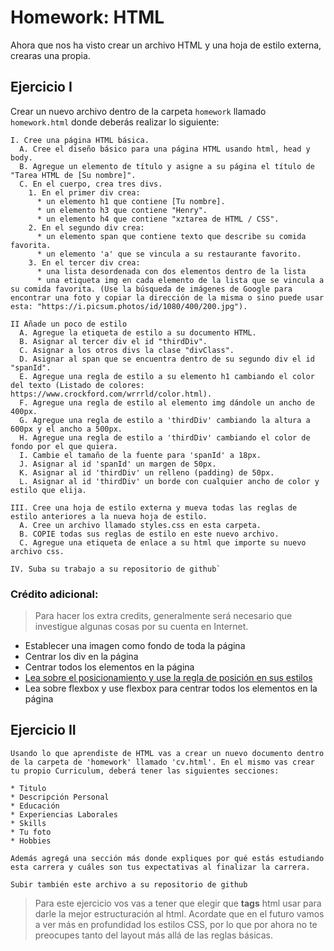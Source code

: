 # Homework: HTML

Ahora que nos ha visto crear un archivo HTML y una hoja de estilo externa, crearas una propia.

## Ejercicio I

Crear un nuevo archivo dentro de la carpeta `homework` llamado `homework.html` donde deberás realizar lo siguiente:
```
I. Cree una página HTML básica.
  A. Cree el diseño básico para una página HTML usando html, head y body.
  B. Agregue un elemento de título y asigne a su página el título de "Tarea HTML de [Su nombre]".
  C. En el cuerpo, crea tres divs.
    1. En el primer div crea:
      * un elemento h1 que contiene [Tu nombre].
      * un elemento h3 que contiene "Henry".
      * un elemento h4 que contiene "xztarea de HTML / CSS".
    2. En el segundo div crea:
      * un elemento span que contiene texto que describe su comida favorita.
      * un elemento 'a' que se vincula a su restaurante favorito.
    3. En el tercer div crea:
      * una lista desordenada con dos elementos dentro de la lista
      * una etiqueta img en cada elemento de la lista que se vincula a su comida favorita. (Use la búsqueda de imágenes de Google para encontrar una foto y copiar la dirección de la misma o sino puede usar esta: "https://i.picsum.photos/id/1080/400/200.jpg").
```

```
II Añade un poco de estilo
  A. Agregue la etiqueta de estilo a su documento HTML.
  B. Asignar al tercer div el id "thirdDiv".
  C. Asignar a los otros divs la clase "divClass".
  D. Asignar al span que se encuentra dentro de su segundo div el id "spanId".
  E. Agregue una regla de estilo a su elemento h1 cambiando el color del texto (Listado de colores: https://www.crockford.com/wrrrld/color.html).
  F. Agregue una regla de estilo al elemento img dándole un ancho de 400px.
  G. Agregue una regla de estilo a 'thirdDiv' cambiando la altura a 600px y el ancho a 500px.
  H. Agregue una regla de estilo a 'thirdDiv' cambiando el color de fondo por el que quiera.
  I. Cambie el tamaño de la fuente para 'spanId' a 18px.
  J. Asignar al id 'spanId' un margen de 50px.
  K. Asignar al id 'thirdDiv' un relleno (padding) de 50px.
  L. Asignar al id 'thirdDiv' un borde con cualquier ancho de color y estilo que elija.
```

```
III. Cree una hoja de estilo externa y mueva todas las reglas de estilo anteriores a la nueva hoja de estilo.
  A. Cree un archivo llamado styles.css en esta carpeta.
  B. COPIE todas sus reglas de estilo en este nuevo archivo.
  C. Agregue una etiqueta de enlace a su html que importe su nuevo archivo css.
```

```
IV. Suba su trabajo a su repositorio de github`
```

### Crédito adicional:
>   Para hacer los extra credits, generalmente será necesario que investigue algunas cosas por su cuenta en Internet.

  * Establecer una imagen como fondo de toda la página
  * Centrar los div en la página
  * Centrar todos los elementos en la página
  * [Lea sobre el posicionamiento y use la regla de posición en sus estilos](https://es.learnlayout.com/index.html)
  * Lea sobre flexbox y use flexbox para centrar todos los elementos en la página

## Ejercicio II

```
Usando lo que aprendiste de HTML vas a crear un nuevo documento dentro de la carpeta de 'homework' llamado 'cv.html'. En el mismo vas crear tu propio Curriculum, deberá tener las siguientes secciones:

* Titulo
* Descripción Personal
* Educación
* Experiencias Laborales
* Skills
* Tu foto
* Hobbies

Además agregá una sección más donde expliques por qué estás estudiando esta carrera y cuáles son tus expectativas al finalizar la carrera.

Subir también este archivo a su repositorio de github

```

> Para este ejercicio vos vas a tener que elegir que **tags** html usar para darle la mejor estructuración al html. Acordate que en el futuro vamos a ver más en profundidad los estilos CSS, por lo que por ahora no te preocupes tanto del layout más allá de las reglas básicas.
